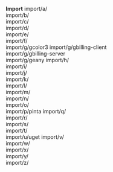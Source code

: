 **Import**
import/a/  
import/b/  
import/c/  
import/d/  
import/e/  
import/f/  
import/g/gcolor3
import/g/gbilling-client  
import/g/gbilling-server  
import/g/geany
import/h/  
import/i/  
import/j/  
import/k/  
import/l/  
import/m/  
import/n/  
import/o/  
import/p/pinta
import/q/  
import/r/  
import/s/  
import/t/  
import/u/uget
import/v/  
import/w/  
import/x/  
import/y/  
import/z/  


